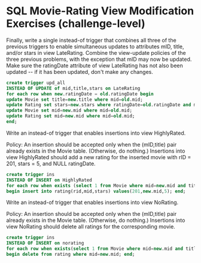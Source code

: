 # SQL Movie-Rating View Modification Exercises (challenge-level)

Finally, write a single instead-of trigger that combines all three of the previous triggers to enable simultaneous updates to attributes mID, title, and/or stars in view LateRating. Combine the view-update policies of the three previous problems, with the exception that mID may now be updated. Make sure the ratingDate attribute of view LateRating has not also been updated -- if it has been updated, don't make any changes.
```sql
create trigger upd_all
INSTEAD OF UPDATE of mid,title,stars on LateRating
for each row when new.ratingDate = old.ratingDate begin
update Movie set title=new.title where mid=old.mid;
update Rating set stars=new.stars where ratingDate=old.ratingDate and mid=old.mid;
update Movie set mid=new.mid where mid=old.mid;
update Rating set mid=new.mid where mid=old.mid;
end;
```

Write an instead-of trigger that enables insertions into view HighlyRated.

Policy: An insertion should be accepted only when the (mID,title) pair already exists in the Movie table. (Otherwise, do nothing.) Insertions into view HighlyRated should add a new rating for the inserted movie with rID = 201, stars = 5, and NULL ratingDate.
```sql
create trigger ins
INSTEAD OF INSERT on HighlyRated
for each row when exists (select 1 from Movie where mid=new.mid and title=new.title)
begin insert into rating(rid,mid,stars) values(201,new.mid,5); end;
```

Write an instead-of trigger that enables insertions into view NoRating.

Policy: An insertion should be accepted only when the (mID,title) pair already exists in the Movie table. (Otherwise, do nothing.) Insertions into view NoRating should delete all ratings for the corresponding movie.
```sql
create trigger ins
INSTEAD OF INSERT on norating
for each row when exists(select 1 from Movie where mid=new.mid and title=new.title)
begin delete from rating where mid=new.mid; end;
```
